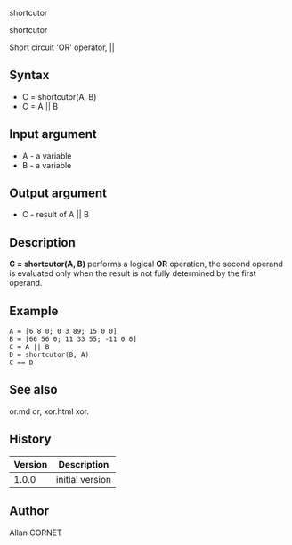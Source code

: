 



shortcutor


shortcutor

Short circuit 'OR' operator, ||

## Syntax

- C = shortcutor(A, B)
- C = A || B

## Input argument

 - A - a variable
 - B - a variable

## Output argument

 - C - result of A || B

## Description


  <p><b>C = shortcutor(A, B)</b> performs a logical <b>OR</b> operation, the second operand is evaluated only when the result is not fully determined by the first operand.</p>


## Example

```Nelson
A = [6 8 0; 0 3 89; 15 0 0]
B = [66 56 0; 11 33 55; -11 0 0]
C = A || B
D = shortcutor(B, A)
C == D
```

## See also

or.md or, xor.html xor.
## History

|Version|Description|
|------|------|
|1.0.0|initial version|


## Author

Allan CORNET



